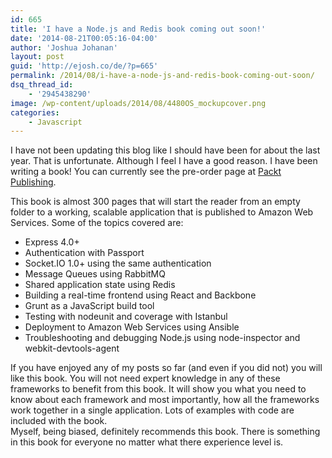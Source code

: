 ```yaml
---
id: 665
title: 'I have a Node.js and Redis book coming out soon!'
date: '2014-08-21T00:05:16-04:00'
author: 'Joshua Johanan'
layout: post
guid: 'http://ejosh.co/de/?p=665'
permalink: /2014/08/i-have-a-node-js-and-redis-book-coming-out-soon/
dsq_thread_id:
    - '2945438290'
image: /wp-content/uploads/2014/08/4480OS_mockupcover.png
categories:
    - Javascript
---
```


I have not been updating this blog like I should have been for about the last year. That is unfortunate. Although I feel I have a good reason. I have been writing a book! You can currently see the pre-order page at [Packt Publishing](https://www.packtpub.com/web-development/building-scalable-apps-redis-and-nodejs "Packt Publishing").

This book is almost 300 pages that will start the reader from an empty folder to a working, scalable application that is published to Amazon Web Services. Some of the topics covered are:

- Express 4.0+
- Authentication with Passport
- Socket.IO 1.0+ using the same authentication
- Message Queues using RabbitMQ
- Shared application state using Redis
- Building a real-time frontend using React and Backbone
- Grunt as a JavaScript build tool
- Testing with nodeunit and coverage with Istanbul
- Deployment to Amazon Web Services using Ansible
- Troubleshooting and debugging Node.js using node-inspector and webkit-devtools-agent

If you have enjoyed any of my posts so far (and even if you did not) you will like this book. You will not need expert knowledge in any of these frameworks to benefit from this book. It will show you what you need to know about each framework and most importantly, how all the frameworks work together in a single application. Lots of examples with code are included with the book.  
Myself, being biased, definitely recommends this book. There is something in this book for everyone no matter what there experience level is.